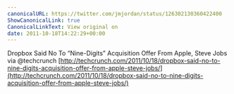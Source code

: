 ```yaml
---
canonicalURL: https://twitter.com/jmjordan/status/126302130360422400
ShowCanonicalLink: true
CanonicalLinkText: View original on
date: 2011-10-18T14:22:29+00:00
---
```

Dropbox Said No To “Nine-Digits” Acquisition Offer From Apple, Steve Jobs via @techcrunch [http://techcrunch.com/2011/10/18/dropbox-said-no-to-nine-digits-acquisition-offer-from-apple-steve-jobs/](http://techcrunch.com/2011/10/18/dropbox-said-no-to-nine-digits-acquisition-offer-from-apple-steve-jobs/)